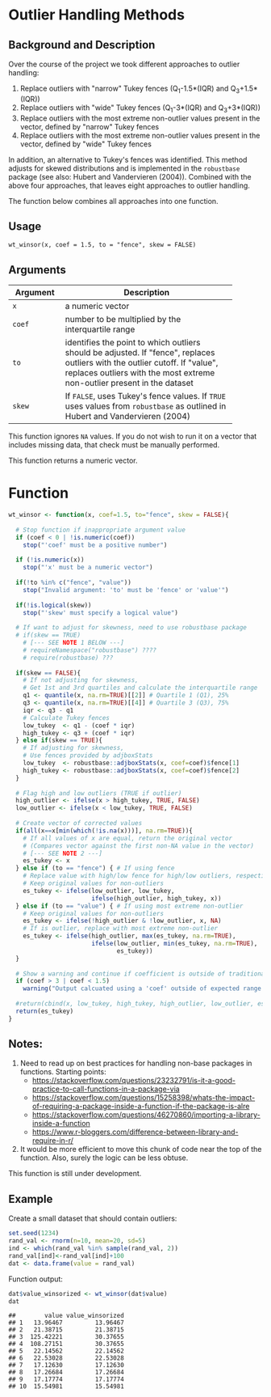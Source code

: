 Outlier Handling Methods
================

Background and Description
--------------------------

Over the course of the project we took different approaches to outlier handling:

1.  Replace outliers with "narrow" Tukey fences (Q<sub>1</sub>-1.5\*(IQR) and Q<sub>3</sub>+1.5\*(IQR))
2.  Replace outliers with "wide" Tukey fences (Q<sub>1</sub>-3\*(IQR) and Q<sub>3</sub>+3\*(IQR))
3.  Replace outliers with the most extreme non-outlier values present in the vector, defined by "narrow" Tukey fences
4.  Replace outliers with the most extreme non-outlier values present in the vector, defined by "wide" Tukey fences

In addition, an alternative to Tukey's fences was identified. This method adjusts for skewed distributions and is implemented in the `robustbase` package (see also: Hubert and Vandervieren (2004)). Combined with the above four approaches, that leaves eight approaches to outlier handling.

The function below combines all approaches into one function.

Usage
-----

`wt_winsor(x, coef = 1.5, to = "fence", skew = FALSE)`

Arguments
---------

<table style="width:88%;">
<colgroup>
<col width="19%" />
<col width="68%" />
</colgroup>
<thead>
<tr class="header">
<th>Argument</th>
<th>Description</th>
</tr>
</thead>
<tbody>
<tr class="odd">
<td><code>x</code></td>
<td>a numeric vector</td>
</tr>
<tr class="even">
<td><code>coef</code></td>
<td>number to be multiplied by the interquartile range</td>
</tr>
<tr class="odd">
<td><code>to</code></td>
<td>identifies the point to which outliers should be adjusted. If &quot;fence&quot;, replaces outliers with the outlier cutoff. If &quot;value&quot;, replaces outliers with the most extreme non-outlier present in the dataset</td>
</tr>
<tr class="even">
<td><code>skew</code></td>
<td>If <code>FALSE</code>, uses Tukey's fence values. If <code>TRUE</code> uses values from <code>robustbase</code> as outlined in Hubert and Vandervieren (2004)</td>
</tr>
</tbody>
</table>

This function ignores `NA` values. If you do not wish to run it on a vector that includes missing data, that check must be manually performed.

This function returns a numeric vector.

Function
========

``` r
wt_winsor <- function(x, coef=1.5, to="fence", skew = FALSE){
  
  # Stop function if inappropriate argument value
  if (coef < 0 | !is.numeric(coef)) 
    stop("'coef' must be a positive number")
  
  if (!is.numeric(x))
    stop("'x' must be a numeric vector")
  
  if(!to %in% c("fence", "value"))
    stop("Invalid argument: 'to' must be 'fence' or 'value'")
  
  if(!is.logical(skew))
    stop("'skew' must specify a logical value")
  
  # If want to adjust for skewness, need to use robustbase package
  # if(skew == TRUE) 
    # [--- SEE NOTE 1 BELOW ---]
    # requireNamespace("robustbase") ????
    # require(robustbase) ???
  
  if(skew == FALSE){
    # If not adjusting for skewness,
    # Get 1st and 3rd quartiles and calculate the interquartile range 
    q1 <- quantile(x, na.rm=TRUE)[[2]] # Quartile 1 (Q1), 25% 
    q3 <- quantile(x, na.rm=TRUE)[[4]] # Quartile 3 (Q3), 75%
    iqr <- q3 - q1 
    # Calculate Tukey fences
    low_tukey  <- q1 - (coef * iqr) 
    high_tukey <- q3 + (coef * iqr)
  } else if(skew == TRUE){
    # If adjusting for skewness,
    # Use fences provided by adjboxStats
    low_tukey  <- robustbase::adjboxStats(x, coef=coef)$fence[1] 
    high_tukey <- robustbase::adjboxStats(x, coef=coef)$fence[2]
  }
  
  # Flag high and low outliers (TRUE if outlier)
  high_outlier <- ifelse(x > high_tukey, TRUE, FALSE)
  low_outlier <- ifelse(x < low_tukey, TRUE, FALSE) 
  
  # Create vector of corrected values
  if(all(x==x[min(which(!is.na(x)))], na.rm=TRUE)){
    # If all values of x are equal, return the original vector
    # (Compares vector against the first non-NA value in the vector)
    # [--- SEE NOTE 2 ---]
    es_tukey <- x
  } else if (to == "fence") { # If using fence
    # Replace value with high/low fence for high/low outliers, respectively 
    # Keep original values for non-outliers
    es_tukey <- ifelse(low_outlier, low_tukey,
                       ifelse(high_outlier, high_tukey, x))
  } else if (to == "value") { # If using most extreme non-outlier
    # Keep original values for non-outliers
    es_tukey <- ifelse(!high_outlier & !low_outlier, x, NA)
    # If is outlier, replace with most extreme non-outlier
    es_tukey <- ifelse(high_outlier, max(es_tukey, na.rm=TRUE), 
                       ifelse(low_outlier, min(es_tukey, na.rm=TRUE),
                              es_tukey))
  }
  
  # Show a warning and continue if coefficient is outside of traditional values
  if (coef > 3 | coef < 1.5)
    warning("Output calcuated using a 'coef' outside of expected range (1.5 to 3)")
  
  #return(cbind(x, low_tukey, high_tukey, high_outlier, low_outlier, es_tukey)) # remove line after testing complete
  return(es_tukey)
}
```

Notes:
------

1.  Need to read up on best practices for handling non-base packages in functions. Starting points:
    -   <https://stackoverflow.com/questions/23232791/is-it-a-good-practice-to-call-functions-in-a-package-via>
    -   <https://stackoverflow.com/questions/15258398/whats-the-impact-of-requiring-a-package-inside-a-function-if-the-package-is-alre>
    -   <https://stackoverflow.com/questions/46270860/importing-a-library-inside-a-function>
    -   <https://www.r-bloggers.com/difference-between-library-and-require-in-r/>
2.  It would be more efficient to move this chunk of code near the top of the function. Also, surely the logic can be less obtuse.

This function is still under development.

Example
-------

Create a small dataset that should contain outliers:

``` r
set.seed(1234)
rand_val <- rnorm(n=10, mean=20, sd=5)
ind <- which(rand_val %in% sample(rand_val, 2))
rand_val[ind]<-rand_val[ind]+100
dat <- data.frame(value = rand_val)
```

Function output:

``` r
dat$value_winsorized <- wt_winsor(dat$value)
dat
```

    ##        value value_winsorized
    ## 1   13.96467         13.96467
    ## 2   21.38715         21.38715
    ## 3  125.42221         30.37655
    ## 4  108.27151         30.37655
    ## 5   22.14562         22.14562
    ## 6   22.53028         22.53028
    ## 7   17.12630         17.12630
    ## 8   17.26684         17.26684
    ## 9   17.17774         17.17774
    ## 10  15.54981         15.54981
